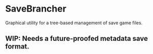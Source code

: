 # SaveBrancher
Graphical utility for a tree-based management of save game files.

## WIP: Needs a future-proofed metadata save format.

